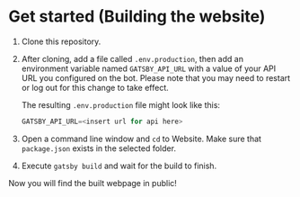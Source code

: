 # Get started (Building the website)

1. Clone this repository.
2. After cloning, add a file called `.env.production`, then add an environment variable named `GATSBY_API_URL` with a value of your API URL you configured on the bot.
   Please note that you may need to restart or log out for this change to take effect.
   
   The resulting `.env.production` file might look like this:
   ```js
   GATSBY_API_URL=<insert url for api here>
   ```
3. Open a command line window and `cd` to Website. Make sure that `package.json` exists in the selected folder.
4. Execute `gatsby build` and wait for the build to finish.

Now you will find the built webpage in public!
